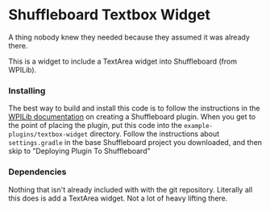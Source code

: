 # Shuffleboard Textbox Widget

A thing nobody knew they needed because they assumed it was already there.

This is a widget to include a TextArea widget into Shuffleboard (from WPILib).

### Installing

The best way to build and install this code is to follow the instructions in the 
[WPILib documentation](https://docs.wpilib.org/en/stable/docs/software/dashboards/shuffleboard/custom-widgets/creating-plugins.html#building-plugin) 
on creating a Shuffleboard plugin. When you get to the point of placing the plugin, put 
this code into the `example-plugins/textbox-widget` directory. Follow the instructions 
about `settings.gradle` in the base Shuffleboard project you downloaded, and then skip to 
"Deploying Plugin To Shuffleboard"

### Dependencies

Nothing that isn't already included with with the git repository. Literally all this does 
is add a TextArea widget. Not a lot of heavy lifting there.
